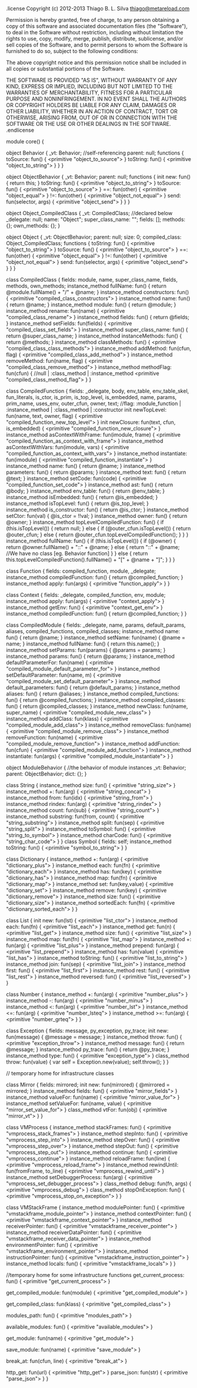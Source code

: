 .license
Copyright (c) 2012-2013 Thiago B. L. Silva <thiago@metareload.com>

Permission is hereby granted, free of charge, to any person obtaining a copy
of this software and associated documentation files (the "Software"), to deal
in the Software without restriction, including without limitation the rights
to use, copy, modify, merge, publish, distribute, sublicense, and/or sell
copies of the Software, and to permit persons to whom the Software is
furnished to do so, subject to the following conditions:

The above copyright notice and this permission notice shall be included in all
copies or substantial portions of the Software.

THE SOFTWARE IS PROVIDED "AS IS", WITHOUT WARRANTY OF ANY KIND, EXPRESS OR
IMPLIED, INCLUDING BUT NOT LIMITED TO THE WARRANTIES OF MERCHANTABILITY,
FITNESS FOR A PARTICULAR PURPOSE AND NONINFRINGEMENT. IN NO EVENT SHALL THE
AUTHORS OR COPYRIGHT HOLDERS BE LIABLE FOR ANY CLAIM, DAMAGES OR OTHER
LIABILITY, WHETHER IN AN ACTION OF CONTRACT, TORT OR OTHERWISE, ARISING FROM,
OUT OF OR IN CONNECTION WITH THE SOFTWARE OR THE USE OR OTHER DEALINGS IN THE
SOFTWARE.
.endlicense

module core() {

  object Behavior {
    _vt: Behavior; //self-referencing
    parent: null;
    functions {
      toSource: fun() {
          <primitive "object_to_source">
      }
      toString: fun() {
          <primitive "object_to_string">
      }
    }
  }

  object ObjectBehavior {
    _vt: Behavior;
    parent: null;
    functions {
      init new: fun() {
        return this;
      }
      toString: fun() {
          <primitive "object_to_string">
      }
      toSource: fun() {
          <primitive "object_to_source">
      }
      ==: fun(other) {
          <primitive "object_equal">
      }
      !=: fun(other) {
          <primitive "object_not_equal">
      }
      send: fun(selector, args) {
          <primitive "object_send">
      }
    }
  }

  object Object_CompiledClass {
    _vt: CompiledClass; //declared below
    _delegate: null;
    name: "Object";
    super_class_name: "";
    fields: [];
    methods: {};
    own_methods: {};
  }

  object Object {
    _vt: ObjectBehavior;
    parent: null;
    size: 0;
    compiled_class: Object_CompiledClass;
    functions {
      toString: fun() {
          <primitive "object_to_string">
      }
      toSource: fun() {
          <primitive "object_to_source">
      }
      ==: fun(other) {
          <primitive "object_equal">
      }
      !=: fun(other) {
          <primitive "object_not_equal">
      }
      send: fun(selector, args) {
          <primitive "object_send">
      }
    }
  }

  class CompiledClass {
    fields: module, name, super_class_name, fields, methods, own_methods;
    instance_method fullName: fun() {
      return @module.fullName() + "/" + @name;
    }
    instance_method constructors: fun() {
      <primitive "compiled_class_constructors">
    }
    instance_method name: fun() {
      return @name;
    }
    instance_method module: fun() {
      return @module;
    }
    instance_method rename: fun(name) {
      <primitive "compiled_class_rename">
    }
    instance_method fields: fun() {
      return @fields;
    }
    instance_method setFields: fun(fields) {
      <primitive "compiled_class_set_fields">
    }
    instance_method super_class_name: fun() {
      return @super_class_name;
    }
    instance_method instanceMethods: fun() {
      return @methods;
    }
    instance_method classMethods: fun() {
      <primitive "compiled_class_class_methods">
    }
    instance_method addMethod: fun(cfun, flag) {
      <primitive "compiled_class_add_method">
    }
    instance_method removeMethod: fun(name, flag) {
      <primitive "compiled_class_remove_method">
    }
    instance_method methodFlag: fun(cfun) { //null | :class_method | :instance_method
      <primitive "compiled_class_method_flag">
    }
  }

  class CompiledFunction {
    fields: _delegate, body, env_table, env_table_skel, fun_literals, is_ctor,
            is_prim, is_top_level, is_embedded, name, params, prim_name,
            uses_env, outer_cfun, owner, text;
    //flag: :module_function | :instance_method | :class_method | :constructor
    init newTopLevel: fun(name, text, owner, flag) {
      <primitive "compiled_function_new_top_level">
    }
    init newClosure: fun(text, cfun, is_embedded) {
      <primitive "compiled_function_new_closure">
    }
    instance_method asContextWithFrame: fun(imodule, frame) {
      <primitive "compiled_function_as_context_with_frame">
    }
    instance_method asContextWithVars: fun(imodule, vars) {
      <primitive "compiled_function_as_context_with_vars">
    }
    instance_method instantiate: fun(imodule) {
      <primitive "compiled_function_instantiate">
    }
    instance_method name: fun() {
      return @name;
    }
    instance_method parameters: fun() {
      return @params;
    }
    instance_method text: fun() {
      return @text;
    }
    instance_method setCode: fun(code) {
      <primitive "compiled_function_set_code">
    }
    instance_method ast: fun() {
      return @body;
    }
    instance_method env_table: fun() {
      return @env_table;
    }
    instance_method isEmbedded: fun() {
      return @is_embedded;
    }
    instance_method isTopLevel: fun() {
      return @is_top_level;
    }
    instance_method is_constructor: fun() {
      return @is_ctor;
    }
    instance_method setCtor: fun(val) {
      @is_ctor = !!val;
    }
    instance_method owner: fun() {
      return @owner;
    }
    instance_method topLevelCompiledFunction: fun() {
      if (this.isTopLevel()) {
        return null;
      } else {
        if (@outer_cfun.isTopLevel()) {
          return @outer_cfun;
        } else {
          return @outer_cfun.topLevelCompiledFunction();
        }
      }
    }
    instance_method fullName: fun() {
      if (this.isTopLevel()) {
        if (@owner) {
          return @owner.fullName() + "::" + @name;
        } else {
          return "<deep-sea>::" + @name; //We have no class [eg. Behavior function]
        }
      } else {
        return this.topLevelCompiledFunction().fullName() + "[" + @name + "]";
      }
    }
  }

  class Function {
    fields: compiled_function, module, _delegate;
    instance_method compiledFunction: fun() {
      return @compiled_function;
    }
    instance_method apply: fun(args) {
      <primitive "function_apply">
    }
  }

  class Context {
    fields: _delegate, compiled_function, env, module;
    instance_method apply: fun(args) {
      <primitive "context_apply">
    }
    instance_method getEnv: fun() {
      <primitive "context_get_env">
    }
    instance_method compiledFunction: fun() {
      return @compiled_function;
    }
  }

  class CompiledModule {
    fields: _delegate, name, params, default_params, aliases, compiled_functions, compiled_classes;
    instance_method name: fun() {
      return @name;
    }
    instance_method setName: fun(name) {
      @name = name;
    }
    instance_method fullName: fun() {
      return this.name();
    }
    instance_method setParams: fun(params) {
      @params = params;
    }
    instance_method params: fun() {
      return @params;
    }
    instance_method defaultParameterFor: fun(name) {
      <primitive "compiled_module_default_parameter_for">
    }
    instance_method setDefaultParameter: fun(name, m) {
      <primitive "compiled_module_set_default_parameter">
    }
    instance_method default_parameters: fun() {
      return @default_params;
    }
    instance_method aliases: fun() {
      return @aliases;
    }
    instance_method compiled_functions: fun() {
      return @compiled_functions;
    }
    instance_method compiled_classes: fun() {
      return @compiled_classes;
    }
    instance_method newClass: fun(name, super_name) {
      <primitive "compiled_module_new_class">
    }
    instance_method addClass: fun(klass) {
      <primitive "compiled_module_add_class">
    }
    instance_method removeClass: fun(name) {
      <primitive "compiled_module_remove_class">
    }
    instance_method removeFunction: fun(name) {
      <primitive "compiled_module_remove_function">
    }
    instance_method addFunction: fun(cfun) {
      <primitive "compiled_module_add_function">
    }
    instance_method instantiate: fun(args) {
      <primitive "compiled_module_instantiate">
    }
  }

  object ModuleBehavior { //the behavior of module instances
    _vt: Behavior;
    parent: ObjectBehavior;
    dict: {};
  }

  class String {
    instance_method size: fun() {
      <primitive "string_size">
    }
    instance_method +: fun(arg) {
      <primitive "string_concat">
    }
    instance_method from: fun(idx) {
      <primitive "string_from">
    }
    instance_method rindex: fun(arg) {
      <primitive "string_rindex">
    }
    instance_method count: fun(sub) {
      <primitive "string_count">
    }
    instance_method substring: fun(from, count) {
      <primitive "string_substring">
    }
    instance_method split: fun(sep) {
      <primitive "string_split">
    }
    instance_method toSymbol: fun() {
      <primitive "string_to_symbol">
    }
    instance_method charCode: fun() {
      <primitive "string_char_code">
    }
  }
  class Symbol {
   fields: self;
   instance_method toString: fun() {
     <primitive "symbol_to_string">
   }
  }

  class Dictionary {
    instance_method +: fun(arg) {
      <primitive "dictionary_plus">
    }
    instance_method each: fun(fn) {
      <primitive "dictionary_each">
    }
    instance_method has: fun(key) {
      <primitive "dictionary_has">
    }
    instance_method map: fun(fn) {
      <primitive "dictionary_map">
    }
    instance_method set: fun(key,value) {
      <primitive "dictionary_set">
    }
    instance_method remove: fun(key) {
      <primitive "dictionary_remove">
    }
    instance_method size: fun() {
      <primitive "dictionary_size">
    }
    instance_method sortedEach: fun(fn) {
      <primitive "dictionary_sorted_each">
    }
  }

  class List {
    init new: fun(lst) {
      <primitive "list_ctor">
    }
    instance_method each: fun(fn) {
      <primitive "list_each">
    }
    instance_method get: fun(n) {
      <primitive "list_get">
    }
    instance_method size: fun() {
      <primitive "list_size">
    }
    instance_method map: fun(fn) {
      <primitive "list_map">
    }
    instance_method +: fun(arg) {
      <primitive "list_plus">
    }
    instance_method prepend: fun(arg) {
      <primitive "list_prepend">
    }
    instance_method has: fun(value) {
      <primitive "list_has">
    }
    instance_method toString: fun() {
      <primitive "list_to_string">
    }
    instance_method join: fun(sep) {
      <primitive "list_join">
    }
    instance_method first: fun() {
      <primitive "list_first">
    }
    instance_method rest: fun() {
      <primitive "list_rest">
    }
    instance_method reversed: fun() {
      <primitive "list_reversed">
    }
  }

  class Number {
    instance_method +: fun(arg) {
      <primitive "number_plus">
    }
    instance_method -: fun(arg) {
      <primitive "number_minus">
    }
    instance_method <: fun(arg) {
      <primitive "number_lst">
    }
    instance_method <=: fun(arg) {
      <primitive "number_lsteq">
    }
    instance_method >=: fun(arg) {
      <primitive "number_grteq">
    }
  }

  class Exception {
    fields: message, py_exception, py_trace;
    init new: fun(message) {
      @message = message;
    }
    instance_method throw: fun() {
       <primitive "exception_throw">
    }
    instance_method message: fun() {
      return @message;
    }
    instance_method py_trace: fun() {
      return @py_trace;
    }
    instance_method type: fun() {
      <primitive "exception_type">
    }
    class_method throw: fun(value) {
      var self = Exception.new(value);
      self.throw();
    }
  }

  // temporary home for infrastructure classes

  class Mirror {
    fields: mirrored;
    init new: fun(mirrored) {
      @mirrored = mirrored;
    }
    instance_method fields: fun() {
      <primitive "mirror_fields">
    }
    instance_method valueFor: fun(name) {
      <primitive "mirror_value_for">
    }
    instance_method setValueFor: fun(name, value) {
      <primitive "mirror_set_value_for">
    }
    class_method vtFor: fun(obj) {
      <primitive "mirror_vt">
    }
  }

  class VMProcess {
    instance_method stackFrames: fun() {
      <primitive "vmprocess_stack_frames">
    }
    instance_method stepInto: fun() {
      <primitive "vmprocess_step_into">
    }
    instance_method stepOver: fun() {
      <primitive "vmprocess_step_over">
    }
    instance_method stepOut: fun() {
      <primitive "vmprocess_step_out">
    }
    instance_method continue: fun() {
      <primitive "vmprocess_continue">
    }
    instance_method reloadFrame: fun(line) {
      <primitive "vmprocess_reload_frame">
    }
    instance_method rewindUntil: fun(fromFrame, to_line) {
      <primitive "vmprocess_rewind_until">
    }
    instance_method setDebuggerProcess: fun(arg) {
      <primitive "vmprocess_set_debugger_process">
    }
    class_method debug: fun(fn, args) {
      <primitive "vmprocess_debug">
    }
    class_method stopOnException: fun() {
      <primitive "vmprocess_stop_on_exception">
    }
  }

  class VMStackFrame {
    instance_method modulePointer: fun() {
      <primitive "vmstackframe_module_pointer">
    }
    instance_method contextPointer: fun() {
      <primitive "vmstackframe_context_pointer">
    }
    instance_method receiverPointer: fun() {
      <primitive "vmstackframe_receiver_pointer">
    }
    instance_method receiverDataPointer: fun() {
      <primitive "vmstackframe_receiver_data_pointer">
    }
    instance_method environmentPointer: fun() {
      <primitive "vmstackframe_environment_pointer">
    }
    instance_method instructionPointer: fun() {
      <primitive "vmstackframe_instruction_pointer">
    }
    instance_method locals: fun() {
      <primitive "vmstackframe_locals">
    }
  }

  //temporary home for some infrastructure functions
  get_current_process: fun() {
    <primitive "get_current_process">
  }

  get_compiled_module: fun(module) {
    <primitive "get_compiled_module">
  }

  get_compiled_class: fun(klass) {
    <primitive "get_compiled_class">
  }

  modules_path: fun() {
    <primitive "modules_path">
  }

  available_modules: fun() {
    <primitive "available_modules">
  }

  get_module: fun(name) {
    <primitive "get_module">
  }

  save_module: fun(name) {
    <primitive "save_module">
  }

  break_at: fun(cfun, line) {
    <primitive "break_at">
  }

  http_get: fun(url) {
    <primitive "http_get">
  }
  parse_json: fun(str) {
    <primitive "parse_json">
  }
}
